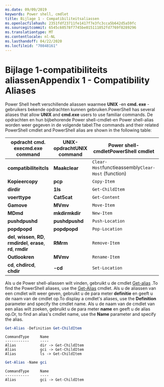 ```yaml
---
ms.date: 09/09/2019
keywords: Power shell, cmdlet
title: Bijlage 1 - Compatibiliteitsaliassen
ms.openlocfilehash: 2351fdf23711fe1417f7e3fc3cca5b642d5a59fc
ms.sourcegitcommit: 6545c60578f7745be015111052fd7769f8289296
ms.translationtype: MT
ms.contentlocale: nl-NL
ms.lasthandoff: 04/22/2020
ms.locfileid: "70848161"
---
```

# <a name="appendix-1---compatibility-aliases"></a><span data-ttu-id="d9dfa-103">Bijlage 1-compatibiliteits aliassen</span><span class="sxs-lookup"><span data-stu-id="d9dfa-103">Appendix 1 - Compatibility Aliases</span></span>

<span data-ttu-id="d9dfa-104">Power Shell heeft verschillende aliassen waarmee **UNIX** -en **cmd. exe** -gebruikers bekende opdrachten kunnen gebruiken.</span><span class="sxs-lookup"><span data-stu-id="d9dfa-104">PowerShell has several aliases that allow **UNIX** and **cmd.exe** users to use familiar commands.</span></span>
<span data-ttu-id="d9dfa-105">De opdrachten en hun bijbehorende Power shell-cmdlet-en Power shell-alias worden weer gegeven in de volgende tabel:</span><span class="sxs-lookup"><span data-stu-id="d9dfa-105">The commands and their related PowerShell cmdlet and PowerShell alias are shown in the following table:</span></span>

|<span data-ttu-id="d9dfa-106">opdracht cmd. exe</span><span class="sxs-lookup"><span data-stu-id="d9dfa-106">cmd.exe command</span></span>|<span data-ttu-id="d9dfa-107">UNIX-opdracht</span><span class="sxs-lookup"><span data-stu-id="d9dfa-107">UNIX command</span></span>|<span data-ttu-id="d9dfa-108">Power shell-cmdlet</span><span class="sxs-lookup"><span data-stu-id="d9dfa-108">PowerShell cmdlet</span></span>|<span data-ttu-id="d9dfa-109">Power shell-alias</span><span class="sxs-lookup"><span data-stu-id="d9dfa-109">PowerShell alias</span></span>|
|---------------|----------------|--------------|------------|
|<span data-ttu-id="d9dfa-110">**compatibiliteit**</span><span class="sxs-lookup"><span data-stu-id="d9dfa-110">**cls**</span></span>|<span data-ttu-id="d9dfa-111">**Maak**</span><span class="sxs-lookup"><span data-stu-id="d9dfa-111">**clear**</span></span>|<span data-ttu-id="d9dfa-112">`Clear-Host`functieassembly</span><span class="sxs-lookup"><span data-stu-id="d9dfa-112">`Clear-Host` (function)</span></span>|`cls`|
|<span data-ttu-id="d9dfa-113">**Kopieer**</span><span class="sxs-lookup"><span data-stu-id="d9dfa-113">**copy**</span></span>|<span data-ttu-id="d9dfa-114">**p**</span><span class="sxs-lookup"><span data-stu-id="d9dfa-114">**cp**</span></span>|`Copy-Item`|`cpi`|
|<span data-ttu-id="d9dfa-115">**dir**</span><span class="sxs-lookup"><span data-stu-id="d9dfa-115">**dir**</span></span>|<span data-ttu-id="d9dfa-116">**1**</span><span class="sxs-lookup"><span data-stu-id="d9dfa-116">**ls**</span></span>|`Get-ChildItem`|`gci`|
|<span data-ttu-id="d9dfa-117">**voert**</span><span class="sxs-lookup"><span data-stu-id="d9dfa-117">**type**</span></span>|<span data-ttu-id="d9dfa-118">**Cat5**</span><span class="sxs-lookup"><span data-stu-id="d9dfa-118">**cat**</span></span>|`Get-Content`|`gc`|
|<span data-ttu-id="d9dfa-119">**Ga**</span><span class="sxs-lookup"><span data-stu-id="d9dfa-119">**move**</span></span>|<span data-ttu-id="d9dfa-120">**MV**</span><span class="sxs-lookup"><span data-stu-id="d9dfa-120">**mv**</span></span>|`Move-Item`|`mi`|
|<span data-ttu-id="d9dfa-121">**MD**</span><span class="sxs-lookup"><span data-stu-id="d9dfa-121">**md**</span></span>|<span data-ttu-id="d9dfa-122">**mkdir**</span><span class="sxs-lookup"><span data-stu-id="d9dfa-122">**mkdir**</span></span>|`New-Item`|`ni`|
|<span data-ttu-id="d9dfa-123">**pushd**</span><span class="sxs-lookup"><span data-stu-id="d9dfa-123">**pushd**</span></span>|<span data-ttu-id="d9dfa-124">**pushd**</span><span class="sxs-lookup"><span data-stu-id="d9dfa-124">**pushd**</span></span>|`Push-Location`|`pushd`|
|<span data-ttu-id="d9dfa-125">**popd**</span><span class="sxs-lookup"><span data-stu-id="d9dfa-125">**popd**</span></span>|<span data-ttu-id="d9dfa-126">**popd**</span><span class="sxs-lookup"><span data-stu-id="d9dfa-126">**popd**</span></span>|`Pop-Location`|`popd`|
|<span data-ttu-id="d9dfa-127">**del**, **wissen**, **RD**, **rmdir**</span><span class="sxs-lookup"><span data-stu-id="d9dfa-127">**del**, **erase**, **rd**, **rmdir**</span></span>|<span data-ttu-id="d9dfa-128">**RM**</span><span class="sxs-lookup"><span data-stu-id="d9dfa-128">**rm**</span></span>|`Remove-Item`|`ri`|
|<span data-ttu-id="d9dfa-129">**Outlook**</span><span class="sxs-lookup"><span data-stu-id="d9dfa-129">**ren**</span></span>|<span data-ttu-id="d9dfa-130">**MV**</span><span class="sxs-lookup"><span data-stu-id="d9dfa-130">**mv**</span></span>|`Rename-Item`|`rni`|
|<span data-ttu-id="d9dfa-131">**cd**, **chdir**</span><span class="sxs-lookup"><span data-stu-id="d9dfa-131">**cd**, **chdir**</span></span>|<span data-ttu-id="d9dfa-132">**-**</span><span class="sxs-lookup"><span data-stu-id="d9dfa-132">**cd**</span></span>|`Set-Location`|`sl`|

<span data-ttu-id="d9dfa-133">Als u de Power shell-aliassen wilt vinden, gebruikt u de cmdlet [Get-alias](/powershell/module/Microsoft.PowerShell.Utility/Get-Alias) .</span><span class="sxs-lookup"><span data-stu-id="d9dfa-133">To find the PowerShell aliases, use the [Get-Alias](/powershell/module/Microsoft.PowerShell.Utility/Get-Alias) cmdlet.</span></span> <span data-ttu-id="d9dfa-134">Als u de aliassen van een cmdlet wilt weer geven, gebruikt u de para meter **definitie** en geeft u de naam van de cmdlet op.</span><span class="sxs-lookup"><span data-stu-id="d9dfa-134">To display a cmdlet's aliases, use the **Definition** parameter and specify the cmdlet name.</span></span>
<span data-ttu-id="d9dfa-135">Als u de naam van de cmdlet van een alias wilt zoeken, gebruikt u de para meter **name** en geeft u de alias op.</span><span class="sxs-lookup"><span data-stu-id="d9dfa-135">Or, to find an alias's cmdlet name, use the **Name** parameter and specify the alias.</span></span>

```powershell
Get-Alias -Definition Get-ChildItem
```

```Output
CommandType     Name
-----------     ----
Alias           dir -> Get-ChildItem
Alias           gci -> Get-ChildItem
Alias           ls -> Get-ChildItem
```

```powershell
Get-Alias -Name gci
```

```Output
CommandType     Name
-----------     ----
Alias           gci -> Get-ChildItem
```
